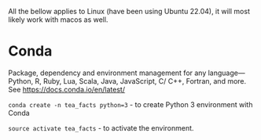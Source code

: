All the bellow applies to Linux (have been using Ubuntu 22.04), it will most likely work with macos as well.  

# Conda

Package, dependency and environment management for any language—Python, R, Ruby, Lua, Scala, Java, JavaScript, C/ C++, Fortran, and more. See https://docs.conda.io/en/latest/

`conda create -n tea_facts python=3` - to create Python 3 environment with Conda

`source activate tea_facts` - to activate the environment.
